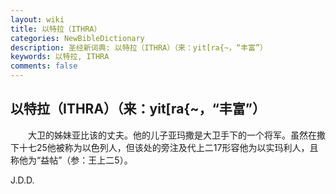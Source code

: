 ```yaml
---
layout: wiki
title: 以特拉（ITHRA）
categories: NewBibleDictionary
description: 圣经新词典: 以特拉（ITHRA）（来：yit[ra{~，“丰富”）
keywords: 以特拉, ITHRA
comments: false
---
```


## 以特拉（ITHRA）（来：yit[ra{~，“丰富”）

　　大卫的姊妹亚比该的丈夫。他的儿子亚玛撒是大卫手下的一个将军。虽然在撒下十七25他被称为以色列人，但该处的旁注及代上二17形容他为以实玛利人，且称他为“益帖”（参：王上二5）。

J.D.D.











